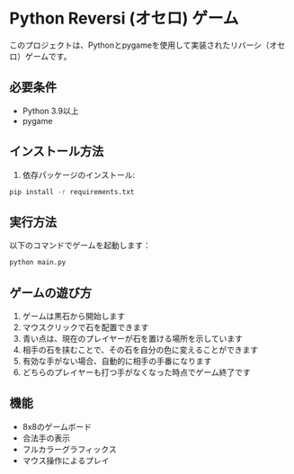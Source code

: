 # Python Reversi (オセロ) ゲーム

このプロジェクトは、Pythonとpygameを使用して実装されたリバーシ（オセロ）ゲームです。

## 必要条件

- Python 3.9以上
- pygame

## インストール方法

1. 依存パッケージのインストール:
```bash
pip install -r requirements.txt
```

## 実行方法

以下のコマンドでゲームを起動します：

```bash
python main.py
```

## ゲームの遊び方

1. ゲームは黒石から開始します
2. マウスクリックで石を配置できます
3. 青い点は、現在のプレイヤーが石を置ける場所を示しています
4. 相手の石を挟むことで、その石を自分の色に変えることができます
5. 有効な手がない場合、自動的に相手の手番になります
6. どちらのプレイヤーも打つ手がなくなった時点でゲーム終了です

## 機能

- 8x8のゲームボード
- 合法手の表示
- フルカラーグラフィックス
- マウス操作によるプレイ
